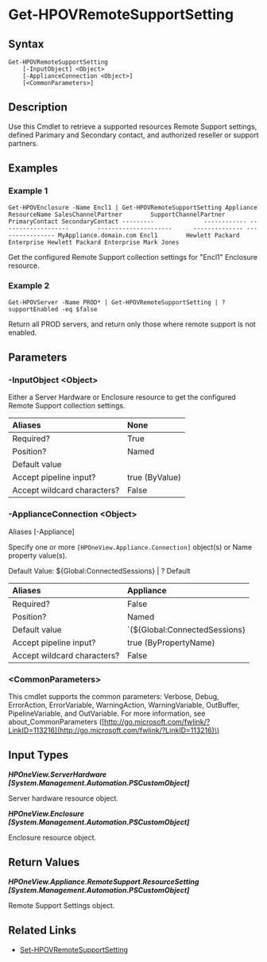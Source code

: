 ﻿---
description: Get supported resource Remote Support settings.
---

# Get-HPOVRemoteSupportSetting

## Syntax

```text
Get-HPOVRemoteSupportSetting
    [-InputObject] <Object>
    [-ApplianceConnection <Object>]
    [<CommonParameters>]
```

## Description

Use this Cmdlet to retrieve a supported resources Remote Support settings, defined Parimary and Secondary contact, and authorized reseller or support partners. 

## Examples

###  Example 1 

```text
Get-HPOVEnclosure -Name Encl1 | Get-HPOVRemoteSupportSetting Appliance              ResourceName SalesChannelPartner        SupportChannelPartner      PrimaryContact SecondaryContact ---------              ------------ -------------------        ---------------------      -------------- ---------------- MyAppliance.domain.com Encl1        Hewlett Packard Enterprise Hewlett Packard Enterprise Mark Jones

```

Get the configured Remote Support collection settings for "Encl1" Enclosure resource.


###  Example 2 

```text
Get-HPOVServer -Name PROD* | Get-HPOVRemoteSupportSetting | ? supportEnabled -eq $false

```

Return all PROD servers, and return only those where remote support is not enabled.


## Parameters

### -InputObject &lt;Object&gt;

Either a Server Hardware or Enclosure resource to get the configured Remote Support collection settings.

| Aliases | None |
| :--- | :--- |
| Required? | True |
| Position? | Named |
| Default value |  |
| Accept pipeline input? | true (ByValue) |
| Accept wildcard characters? | False |

### -ApplianceConnection &lt;Object&gt;

Aliases [-Appliance]

Specify one or more `[HPOneView.Appliance.Connection]` object(s) or Name property value(s).

Default Value: ${Global:ConnectedSessions} | ? Default

| Aliases | Appliance |
| :--- | :--- |
| Required? | False |
| Position? | Named |
| Default value | `(${Global:ConnectedSessions} | ? Default)` |
| Accept pipeline input? | true (ByPropertyName) |
| Accept wildcard characters? | False |

### &lt;CommonParameters&gt;

This cmdlet supports the common parameters: Verbose, Debug, ErrorAction, ErrorVariable, WarningAction, WarningVariable, OutBuffer, PipelineVariable, and OutVariable. For more information, see about\_CommonParameters \([http://go.microsoft.com/fwlink/?LinkID=113216](http://go.microsoft.com/fwlink/?LinkID=113216)\)

## Input Types

_**HPOneView.ServerHardware [System.Management.Automation.PSCustomObject]**_

Server hardware resource object.

_**HPOneView.Enclosure [System.Management.Automation.PSCustomObject]**_

Enclosure resource object.

## Return Values

_**HPOneView.Appliance.RemoteSupport.ResourceSetting [System.Management.Automation.PSCustomObject]**_

Remote Support Settings object.


## Related Links

* [Set-HPOVRemoteSupportSetting](set-hpovremotesupportsetting.md)
